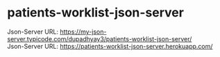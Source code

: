 # patients-worklist-json-server

Json-Server URL: https://my-json-server.typicode.com/dupadhyay3/patients-worklist-json-server/
\
Json-Server URL: https://patients-worklist-json-server.herokuapp.com/
